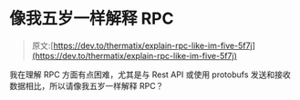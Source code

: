 # 像我五岁一样解释 RPC

> 原文:[https://dev.to/thermatix/explain-rpc-like-im-five-5f7j](https://dev.to/thermatix/explain-rpc-like-im-five-5f7j)

我在理解 RPC 方面有点困难，尤其是与 Rest API 或使用 protobufs 发送和接收数据相比，所以请像我五岁一样解释 RPC？